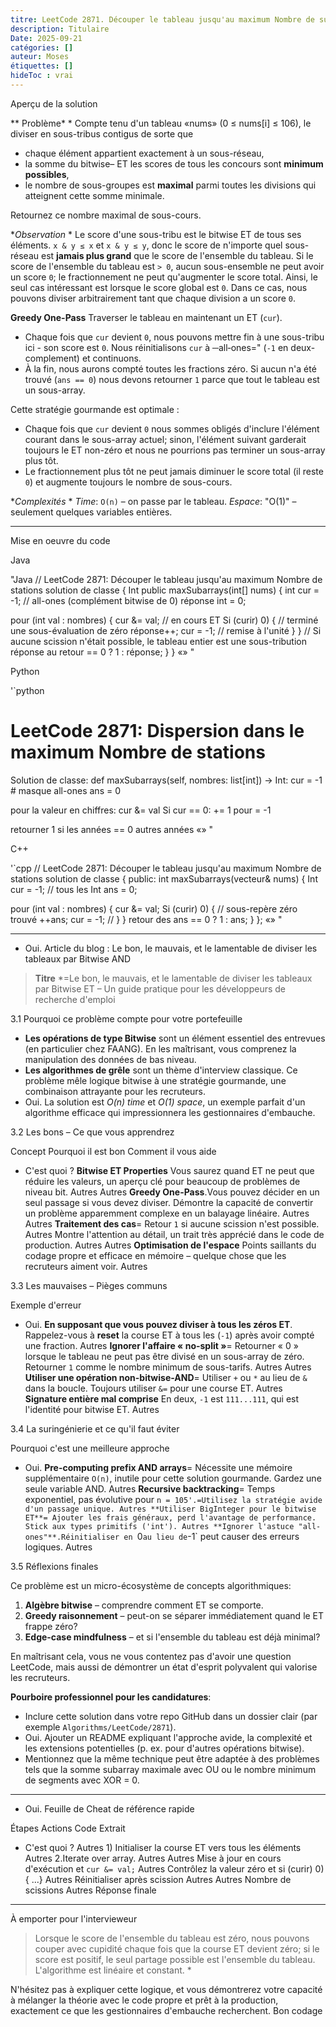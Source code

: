 ```yaml
---
titre: LeetCode 2871. Découper le tableau jusqu'au maximum Nombre de subarrays -
description: Titulaire
Date: 2025-09-21
catégories: []
auteur: Moses
étiquettes: []
hideToc : vrai
---
```

Aperçu de la solution

** Problème* *
Compte tenu d'un tableau «nums» (0 ≤ nums[i] ≤ 106), le diviser en sous-tribus contigus de sorte que

* chaque élément appartient exactement à un sous-réseau,
* la somme du bitwise– ET les scores de tous les concours sont **minimum possibles**,
* le nombre de sous-groupes est **maximal** parmi toutes les divisions qui atteignent cette somme minimale.

Retournez ce nombre maximal de sous-cours.

**Observation* *
Le score d'une sous-tribu est le bitwise ET de tous ses éléments.
`x & y ≤ x` et `x & y ≤ y`, donc le score de n'importe quel sous-réseau est **jamais plus grand** que le score de l'ensemble du tableau.
Si le score de l'ensemble du tableau est `> 0`, aucun sous-ensemble ne peut avoir un score `0`; le fractionnement ne peut qu'augmenter le score total.
Ainsi, le seul cas intéressant est lorsque le score global est `0`. Dans ce cas, nous pouvons diviser arbitrairement tant que chaque division a un score `0`.

**Greedy One-Pass**
Traverser le tableau en maintenant un ET (`cur`).
* Chaque fois que `cur` devient `0`, nous pouvons mettre fin à une sous-tribu ici - son score est `0`.
Nous réinitialisons `cur` à ─all‐ones=" (`-1` en deux-complement) et continuons.
* À la fin, nous aurons compté toutes les fractions zéro.
Si aucun n'a été trouvé (`ans == 0`) nous devons retourner `1` parce que tout le tableau est un sous-array.

Cette stratégie gourmande est optimale :
* Chaque fois que `cur` devient `0` nous sommes obligés d'inclure l'élément courant dans le sous-array actuel; sinon, l'élément suivant garderait toujours le ET non-zéro et nous ne pourrions pas terminer un sous-array plus tôt.
* Le fractionnement plus tôt ne peut jamais diminuer le score total (il reste `0`) et augmente toujours le nombre de sous-cours.

**Complexités* *
*Time*: `O(n)` – on passe par le tableau.
*Espace*: "O(1)" – seulement quelques variables entières.

---

Mise en oeuvre du code

Java

"Java
// LeetCode 2871: Découper le tableau jusqu'au maximum Nombre de stations
solution de classe {
Int public maxSubarrays(int[] nums) {
int cur = -1; // all-ones (complément bitwise de 0)
réponse int = 0;

pour (int val : nombres) {
cur &= val; // en cours ET
Si (curir) 0) { // terminé une sous-évaluation de zéro
réponse++;
cur = -1; // remise à l'unité
}
}
// Si aucune scission n'était possible, le tableau entier est une sous-tribution
réponse au retour == 0 ? 1 : réponse;
}
}
«» "

Python

'`python
# LeetCode 2871: Dispersion dans le maximum Nombre de stations
Solution de classe:
def maxSubarrays(self, nombres: list[int]) -> Int:
cur = -1 # masque all-ones
ans = 0

pour la valeur en chiffres:
cur &= val
Si cur == 0:
+= 1
pour = -1

retourner 1 si les années == 0 autres années
«» "

C++

'`cpp
// LeetCode 2871: Découper le tableau jusqu'au maximum Nombre de stations
solution de classe {
public:
int maxSubarrays(vecteur<int>& nums) {
Int cur = -1; // tous les
Int ans = 0;

pour (int val : nombres) {
cur &= val;
Si (curir) 0) { // sous-repère zéro trouvé
++ans;
cur = -1; //
}
}
retour des ans == 0 ? 1 : ans;
}
};
«» "

---

- Oui. Article du blog : Le bon, le mauvais, et le lamentable de diviser les tableaux par Bitwise AND

> **Titre**
> *=Le bon, le mauvais, et le lamentable de diviser les tableaux par Bitwise ET – Un guide pratique pour les développeurs de recherche d'emploi

3.1 Pourquoi ce problème compte pour votre portefeuille

- **Les opérations de type Bitwise** sont un élément essentiel des entrevues (en particulier chez FAANG). En les maîtrisant, vous comprenez la manipulation des données de bas niveau.
- **Les algorithmes de grêle** sont un thème d'interview classique. Ce problème mêle logique bitwise à une stratégie gourmande, une combinaison attrayante pour les recruteurs.
- Oui. La solution est *O(n) time* et *O(1) space*, un exemple parfait d'un algorithme efficace qui impressionnera les gestionnaires d'embauche.

3.2 Les bons – Ce que vous apprendrez

Concept Pourquoi il est bon Comment il vous aide
- C'est quoi ?
**Bitwise ET Properties** Vous saurez quand ET ne peut que réduire les valeurs, un aperçu clé pour beaucoup de problèmes de niveau bit. Autres
Autres **Greedy One-Pass**.Vous pouvez décider en un seul passage si vous devez diviser. Démontre la capacité de convertir un problème apparemment complexe en un balayage linéaire. Autres
Autres **Traitement des cas**= Retour `1` si aucune scission n'est possible. Autres Montre l'attention au détail, un trait très apprécié dans le code de production. Autres
Autres **Optimisation de l'espace** Points saillants du codage propre et efficace en mémoire – quelque chose que les recruteurs aiment voir. Autres

3.3 Les mauvaises – Pièges communs

Exemple d'erreur
- Oui.
**En supposant que vous pouvez diviser à tous les zéros ET**. Rappelez-vous à **reset** la course ET à tous les (`-1`) après avoir compté une fraction. Autres
**Ignorer l'affaire « no-split »**= Retourner « 0 » lorsque le tableau ne peut pas être divisé en un sous-array de zéro. Retourner `1` comme le nombre minimum de sous-tarifs. Autres
Autres **Utiliser une opération non-bitwise-AND**= Utiliser `+` ou `*` au lieu de `&` dans la boucle. Toujours utiliser `&=` pour une course ET. Autres
**Signature entière mal comprise** En deux, `-1` est `111...111`, qui est l'identité pour bitwise ET. Autres

3.4 La suringénierie et ce qu'il faut éviter

Pourquoi c'est une meilleure approche
- Oui.
**Pre-computing prefix AND arrays**= Nécessite une mémoire supplémentaire `O(n)`, inutile pour cette solution gourmande. Gardez une seule variable AND. Autres
**Recursive backtracking**= Temps exponentiel, pas évolutive pour `n = 105'.=Utilisez la stratégie avide d'un passage unique. Autres
**Utiliser BigInteger pour le bitwise ET**= Ajouter les frais généraux, perd l'avantage de performance. Stick aux types primitifs ('int'). Autres
**Ignorer l'astuce "all-ones"**.Réinitialiser en `0` au lieu de `-1` peut causer des erreurs logiques. Autres

3.5 Réflexions finales

Ce problème est un micro-écosystème de concepts algorithmiques:

1. **Algèbre bitwise** – comprendre comment ET se comporte.
2. **Greedy raisonnement** – peut-on se séparer immédiatement quand le ET frappe zéro?
3. **Edge-case mindfulness** – et si l'ensemble du tableau est déjà minimal?

En maîtrisant cela, vous ne vous contentez pas d'avoir une question LeetCode, mais aussi de démontrer un état d'esprit polyvalent qui valorise les recruteurs.

**Pourboire professionnel pour les candidatures**:
- Inclure cette solution dans votre repo GitHub dans un dossier clair (par exemple `Algorithms/LeetCode/2871`).
- Oui. Ajouter un README expliquant l'approche avide, la complexité et les extensions potentielles (p. ex. pour d'autres opérations bitwise).
- Mentionnez que la même technique peut être adaptée à des problèmes tels que la somme subarray maximale avec OU ou le nombre minimum de segments avec XOR = 0.

---

- Oui. Feuille de Cheat de référence rapide

Étapes Actions Code Extrait
- C'est quoi ?
Autres 1) Initialiser la course ET vers tous les éléments
Autres 2.Iterate over array. Autres
Autres Mise à jour en cours d'exécution et `cur &= val;`
Autres Contrôlez la valeur zéro et si (curir) 0) { ...}
Autres Réinitialiser après scission Autres
Autres Nombre de scissions
Autres Réponse finale

---

À emporter pour l'intervieweur

> Lorsque le score de l'ensemble du tableau est zéro, nous pouvons couper avec cupidité chaque fois que la course ET devient zéro; si le score est positif, le seul partage possible est l'ensemble du tableau. L'algorithme est linéaire et constant. *

N'hésitez pas à expliquer cette logique, et vous démontrerez votre capacité à mélanger la théorie avec le code propre et prêt à la production, exactement ce que les gestionnaires d'embauche recherchent. Bon codage 